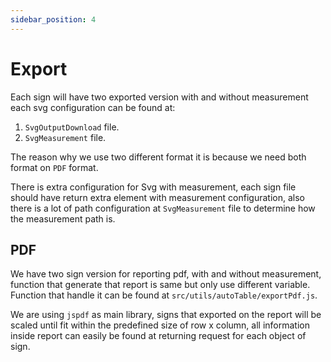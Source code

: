 ```yaml
---
sidebar_position: 4
---
```


# Export

Each sign will have two exported version with and without measurement each svg configuration can be found at:
1. ``SvgOutputDownload`` file.
2. ``SvgMeasurement`` file.

The reason why we use two different format it is because we need both format on `PDF` format.

There is extra configuration for Svg with measurement, each sign file should have return extra element with measurement configuration, also there is a lot of path configuration at ``SvgMeasurement`` file to determine how the measurement path is.

## PDF
We have two sign version for reporting pdf, with and without measurement, function that generate that report is same but only use different variable. Function that handle it can be found at `src/utils/autoTable/exportPdf.js`.

We are using ``jspdf`` as main library, signs that exported on the report will be scaled until fit within the predefined size of row x column, all information inside report can easily be found at returning request for each object of sign.


